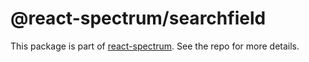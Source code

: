 # @react-spectrum/searchfield

This package is part of [react-spectrum](https://github.com/adobe/react-spectrum). See the repo for more details.
